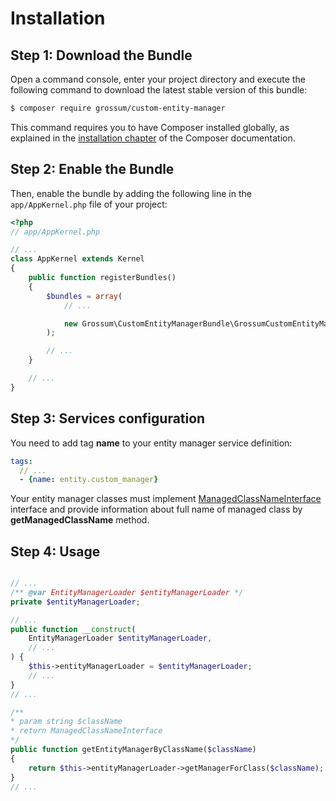Installation
============

Step 1: Download the Bundle
---------------------------

Open a command console, enter your project directory and execute the
following command to download the latest stable version of this bundle:

```bash
$ composer require grossum/custom-entity-manager
```

This command requires you to have Composer installed globally, as explained
in the [installation chapter](https://getcomposer.org/doc/00-intro.md)
of the Composer documentation.

Step 2: Enable the Bundle
-------------------------

Then, enable the bundle by adding the following line in the `app/AppKernel.php`
file of your project:

```php
<?php
// app/AppKernel.php

// ...
class AppKernel extends Kernel
{
    public function registerBundles()
    {
        $bundles = array(
            // ...

            new Grossum\CustomEntityManagerBundle\GrossumCustomEntityManagerBundle(),
        );

        // ...
    }

    // ...
}
```

Step 3: Services configuration
------------------------------

You need to add tag **name** to your entity manager service definition:
```yml
tags:
  // ...
  - {name: entity.custom_manager}
```  

Your entity manager classes must implement [ManagedClassNameInterface](https://github.com/GrossumUA/CustomEntityManagerBundle/blob/master/Entity/ManagedClassNameInterface.php) interface and provide information about full name of managed class by **getManagedClassName** method.

Step 4: Usage
-------------
```php

// ...
/** @var EntityManagerLoader $entityManagerLoader */
private $entityManagerLoader;

// ...
public function __construct(
    EntityManagerLoader $entityManagerLoader,
    // ...
) {
    $this->entityManagerLoader = $entityManagerLoader;
    // ...
}
// ...

/**
* param string $className
* return ManagedClassNameInterface
*/
public function getEntityManagerByClassName($className)
{
    return $this->entityManagerLoader->getManagerForClass($className);
}
// ...
```
